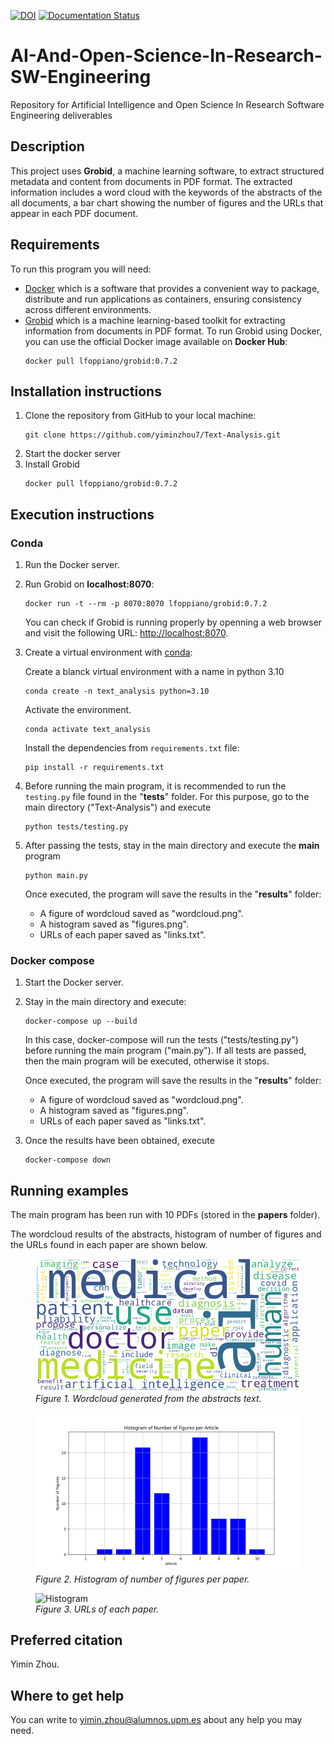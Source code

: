 [![DOI](https://zenodo.org/badge/DOI/10.5281/zenodo.10657570.svg)](https://doi.org/10.5281/zenodo.10657570) [![Documentation Status](https://readthedocs.org/projects/text-analysis/badge/?version=latest)](https://text-analysis.readthedocs.io/en/latest/?badge=latest)

# AI-And-Open-Science-In-Research-SW-Engineering
Repository for Artificial Intelligence and Open Science In Research Software Engineering deliverables

## Description
This project uses **Grobid**, a machine learning software, to extract structured metadata and content from documents in PDF format. The extracted information includes a word cloud with the keywords of the abstracts of the all documents, a bar chart showing the number of figures and the URLs that appear in each PDF document.

## Requirements
To run this program you will need:
* [Docker](https://docs.docker.com/engine/install/) which is a software that provides a convenient way to package, distribute and run applications as containers, ensuring consistency across different environments.
* [Grobid](https://github.com/kermitt2/grobid) which is a machine learning-based toolkit for extracting information from documents in PDF format. To run Grobid using Docker, you can use the official Docker image available on **Docker Hub**:
  ```
  docker pull lfoppiano/grobid:0.7.2
  ```

## Installation instructions
1. Clone the repository from GitHub to your local machine:
    ```
    git clone https://github.com/yiminzhou7/Text-Analysis.git
    ```
2. Start the docker server
3. Install Grobid
    ```
    docker pull lfoppiano/grobid:0.7.2
    ```


## Execution instructions
### Conda
1. Run the Docker server.
2. Run Grobid on **localhost:8070**:
    ```
    docker run -t --rm -p 8070:8070 lfoppiano/grobid:0.7.2
    ```
    You can check if Grobid is running properly by openning a web browser and visit the following URL: [http://localhost:8070](http://localhost:8070).
3. Create a virtual environment with [conda](https://docs.conda.io/projects/conda/en/latest/user-guide/install/index.html): 

    Create a blanck virtual environment with a name in python 3.10
   
    ```
    conda create -n text_analysis python=3.10
    ```

    Activate the environment.

    ```
    conda activate text_analysis
    ```
    
    Install the dependencies from `requirements.txt` file:
   
    ```
    pip install -r requirements.txt
    ```
    
5. Before running the main program, it is recommended to run the `testing.py` file found in the "**tests**" folder. For this purpose, go to the main directory ("Text-Analysis") and execute

    ```
    python tests/testing.py
    ```
    
6. After passing the tests, stay in the main directory and execute the **main** program

    ```
    python main.py
    ```

    Once executed, the program will save the results in the "**results**" folder:
   - A figure of wordcloud saved as "wordcloud.png".
   - A histogram saved as "figures.png".
   - URLs of each paper saved as "links.txt".

### Docker compose
1. Start the Docker server.
2. Stay in the main directory and execute: 

    ```
    docker-compose up --build
    ```

   In this case, docker-compose will run the tests ("tests/testing.py") before running the main program ("main.py").
   If all tests are passed, then the main program will be executed, otherwise it stops.
    
   Once executed, the program will save the results in the "**results**" folder:
   - A figure of wordcloud saved as "wordcloud.png".
   - A histogram saved as "figures.png".
   - URLs of each paper saved as "links.txt".

4. Once the results have been obtained, execute

    ```
    docker-compose down
    ```

## Running examples
The main program has been run with 10 PDFs (stored in the **papers** folder). 

The wordcloud results of the abstracts, histogram of number of figures and the URLs found in each paper are shown below.
<figure>
  <img src="results/wordcloud.png" alt="Wordcloud" style="width:450px">
  <figcaption><i>Figure 1. Wordcloud generated from the abstracts text.</i></figcaption>
</figure>


<figure>
  <img src="results/figures.png" alt="Histogram" style="width:470px">
  <figcaption><i>Figure 2. Histogram of number of figures per paper.</i></figcaption>
</figure>

<figure>
  <img src="results/links" alt="Histogram" style="width:470px">
  <figcaption><i>Figure 3. URLs of each paper.</i></figcaption>
</figure>




## Preferred citation
Yimin Zhou.

## Where to get help
You can write to yimin.zhou@alumnos.upm.es about any help you may need.
